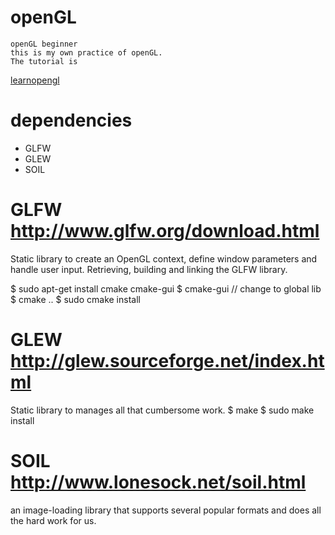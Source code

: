 # openGL
    openGL beginner
    this is my own practice of openGL.
    The tutorial is
[learnopengl](https://learnopengl.com/ )
# dependencies
  * GLFW 
  * GLEW
  * SOIL

# GLFW http://www.glfw.org/download.html 
  Static library to create an OpenGL context, define window parameters and handle user input. 
  Retrieving, building and linking the GLFW library.

  $ sudo apt-get install cmake cmake-gui
  $ cmake-gui
  // change to global lib
  $ cmake ..
  $ sudo cmake install
# GLEW http://glew.sourceforge.net/index.html
  Static library to manages all that cumbersome work.
  $ make 
  $ sudo make install

# SOIL http://www.lonesock.net/soil.html
  an image-loading library that supports several popular formats and does all the hard work for us.

